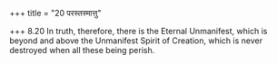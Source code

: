 +++
title = "20 परस्तस्मात्तु"

+++
8.20 In truth, therefore, there is the Eternal Unmanifest, which is
beyond and above the Unmanifest Spirit of Creation, which is never
destroyed when all these being perish.
